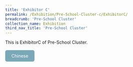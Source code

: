 ```yaml
---
title: 'Exhibitor C'
permalink: /Exhibition/Pre-School-Cluster-c/ExhibitorC/
breadcrumb: 'Pre-School Cluster'
collection_name: Exhibition
third_nav_title: 'Pre-School Cluster'
---
```


<div>
This is ExhibitorC of Pre-School Cluster.<br/><br/>
<a href="/Exhibition/Pre-School-Cluster-c/ExhibitorC/"><div style="display:inline-block;padding: 10px 20px;text-align:center;text-decoration:none;color:#ffffff;background-color:#7aa8b7;border-radius:6px;outline:none;cursor:pointer;">Chinese</div></a>
 
</div>
